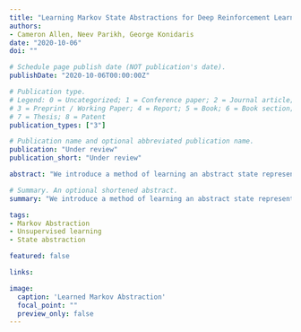 ```yaml
---
title: "Learning Markov State Abstractions for Deep Reinforcement Learning"
authors:
- Cameron Allen, Neev Parikh, George Konidaris
date: "2020-10-06"
doi: ""

# Schedule page publish date (NOT publication's date).
publishDate: "2020-10-06T00:00:00Z"

# Publication type.
# Legend: 0 = Uncategorized; 1 = Conference paper; 2 = Journal article;
# 3 = Preprint / Working Paper; 4 = Report; 5 = Book; 6 = Book section;
# 7 = Thesis; 8 = Patent
publication_types: ["3"]

# Publication name and optional abbreviated publication name.
publication: "Under review"
publication_short: "Under review"

abstract: "We introduce a method of learning an abstract state representation for Markov Decision Processes (MDPs) with rich observations. We begin by proving that a combination of three conditions is sufficient for a learned state abstraction to retain the Markov property. We then describe a practical training procedure that combines inverse model estimation and temporal contrastive learning to learn an abstraction that approximately satisfies these conditions. We evaluate our approach with a proof-of-concept visual gridworld experiment, where the learned representation captures the underlying structure of the domain and enables substantially improved learning performance over end-to-end deep RL, matching the performance achieved with hand-designed compact state information."

# Summary. An optional shortened abstract.
summary: "We introduce a method of learning an abstract state representation for Markov Decision Processes (MDPs) with rich observations."

tags:
- Markov Abstraction
- Unsupervised learning
- State abstraction

featured: false

links:

image:
  caption: 'Learned Markov Abstraction'
  focal_point: ""
  preview_only: false
---
```

